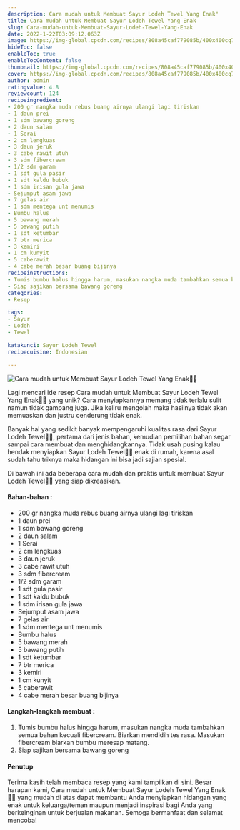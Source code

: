 ```yaml
---
description: Cara mudah untuk Membuat Sayur Lodeh Tewel Yang Enak"
title: Cara mudah untuk Membuat Sayur Lodeh Tewel Yang Enak
slug: Cara-mudah-untuk-Membuat-Sayur-Lodeh-Tewel-Yang-Enak
date: 2022-1-22T03:09:12.063Z
image: https://img-global.cpcdn.com/recipes/808a45caf779085b/400x400cq70/photo.jpg
hideToc: false
enableToc: true
enableTocContent: false
thumbnail: https://img-global.cpcdn.com/recipes/808a45caf779085b/400x400cq70/photo.jpg
cover: https://img-global.cpcdn.com/recipes/808a45caf779085b/400x400cq70/photo.jpg
author: admin
ratingvalue: 4.8
reviewcount: 124
recipeingredient:
- 200 gr nangka muda rebus buang airnya ulangi lagi tiriskan
- 1 daun prei
- 1 sdm bawang goreng
- 2 daun salam
- 1 Serai
- 2 cm lengkuas
- 3 daun jeruk
- 3 cabe rawit utuh
- 3 sdm fibercream
- 1/2 sdm garam
- 1 sdt gula pasir
- 1 sdt kaldu bubuk
- 1 sdm irisan gula jawa
- Sejumput asam jawa
- 7 gelas air
- 1 sdm mentega unt menumis
- Bumbu halus
- 5 bawang merah
- 5 bawang putih
- 1 sdt ketumbar
- 7 btr merica
- 3 kemiri
- 1 cm kunyit
- 5 caberawit
- 4 cabe merah besar buang bijinya
recipeinstructions:
- Tumis bumbu halus hingga harum, masukan nangka muda tambahkan semua bahan kecuali fibercream. Biarkan mendidih tes rasa. Masukan fibercream biarkan bumbu meresap matang.
- Siap sajikan bersama bawang goreng
categories:
- Resep

tags:
- Sayur
- Lodeh
- Tewel

katakunci: Sayur Lodeh Tewel
recipecuisine: Indonesian

---
```


![Cara mudah untuk Membuat Sayur Lodeh Tewel Yang Enak👩‍🍳](https://img-global.cpcdn.com/recipes/808a45caf779085b/400x400cq70/photo.jpg)

Lagi mencari ide resep Cara mudah untuk Membuat Sayur Lodeh Tewel Yang Enak👩‍🍳 yang unik? Cara menyiapkannya memang tidak terlalu sulit namun tidak gampang juga. Jika keliru mengolah maka hasilnya tidak akan memuaskan dan justru cenderung tidak enak.

Banyak hal yang sedikit banyak mempengaruhi kualitas rasa dari Sayur Lodeh Tewel👩‍🍳, pertama dari jenis bahan, kemudian pemilihan bahan segar sampai cara membuat dan menghidangkannya. Tidak usah pusing kalau hendak menyiapkan Sayur Lodeh Tewel👩‍🍳 enak di rumah, karena asal sudah tahu triknya maka hidangan ini bisa jadi sajian spesial.

Di bawah ini ada beberapa cara mudah dan praktis untuk membuat Sayur Lodeh Tewel👩‍🍳 yang siap dikreasikan.

<!--inarticleads1-->

#### Bahan-bahan :

- 200 gr nangka muda rebus buang airnya ulangi lagi tiriskan
- 1 daun prei
- 1 sdm bawang goreng
- 2 daun salam
- 1 Serai
- 2 cm lengkuas
- 3 daun jeruk
- 3 cabe rawit utuh
- 3 sdm fibercream
- 1/2 sdm garam
- 1 sdt gula pasir
- 1 sdt kaldu bubuk
- 1 sdm irisan gula jawa
- Sejumput asam jawa
- 7 gelas air
- 1 sdm mentega unt menumis
- Bumbu halus
- 5 bawang merah
- 5 bawang putih
- 1 sdt ketumbar
- 7 btr merica
- 3 kemiri
- 1 cm kunyit
- 5 caberawit
- 4 cabe merah besar buang bijinya

<!--inarticleads2-->

#### Langkah-langkah membuat :

1. Tumis bumbu halus hingga harum, masukan nangka muda tambahkan semua bahan kecuali fibercream. Biarkan mendidih tes rasa. Masukan fibercream biarkan bumbu meresap matang.
1. Siap sajikan bersama bawang goreng

#### Penutup

Terima kasih telah membaca resep yang kami tampilkan di sini. Besar harapan kami, Cara mudah untuk Membuat Sayur Lodeh Tewel Yang Enak👩‍🍳 yang mudah di atas dapat membantu Anda menyiapkan hidangan yang enak untuk keluarga/teman maupun menjadi inspirasi bagi Anda yang berkeinginan untuk berjualan makanan. Semoga bermanfaat dan selamat mencoba!